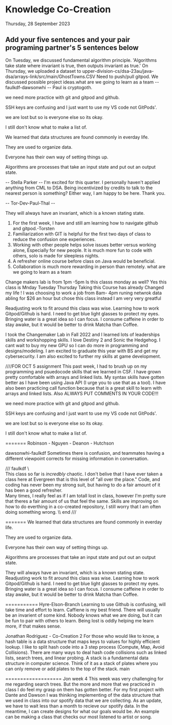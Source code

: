# Knowledge Co-Creation
Thursday, 28 September 2023

## Add your five sentences and your pair programing partner's 5 sentences below

On Tuesday, we discussed fundamental algorithm principle.
'Algorithms take state where invariant is true, then outputs invariant as true.'
On Thursday, we uploaded a dataset to upper-division-cs/dsa-23au/java-dsa/arrays-link/src/main/GhostTowns.CSV
Need to push/pull gitpod.
We discussed possible project ideas.what are we going to learn as a team
-- faulkdf-dawsonwhi --
Paul is cryptogoth.

we need more practice with git and gitpod and github.

SSH keys are confusing and I just want to use my VS code not GitPods'.

we are lost but so is everyone else so its okay.

I still don't know what to make a list of.

We learned that data structures are found commonly in everday life.

They are used to organize data.

Everyone has their own way of setting things up.

Algorithms are processes that take an input state and put out an output state.

-- Stella Parker -- 
I'm excited for this quarter. I personally haven't applied anything from CML to DSA.
Being incentivized by credits to talk to the nearest person is something? Either way,
I am happy to be here. Thank you.

-- Tor-Dev-Paul-Thal --

They will always have an invariant, which is a known stating state.
1. For the first week, I have and still am learning how to navigate github and gitpod.-Torsten
2. Familiarization with GIT is helpful for the first two days of class to reduce the confusion one experiences.
3. Working with other people helps solve issues better versus working alone, Especially for new people. It is much more fun to code with others, solo is made for sleepless nights.
4. A refresher online course before class on Java would be beneficial.
5. Collaboration is much more rewarding in person than remotely.
what are we going to learn as a team

Change makers lab is from 1pm -5pm 
Is this classs monday as well? Yes this class is Mnday Tuesday Thursday
Taking this Course has already Changed my life !
I was choosing to work a job from 8am- 4pm runing netwrok data abling for $26 an hour but chose this class instead I am very very greatful

Readjusting work to fit around this class was wise.
Learning how to work Gitpod/Github is hard.
I need to get blue light glasses to protect my eyes.
Bringing water is a great idea so I can focus.
I consume caffeine in order to stay awake, but it would be better to drink Matcha than Coffee.

I took the Changemaker Lab in Fall 2022 and I learned lots of leaderships skills and workshopping skills. I love Destiny 2 and Sonic the Hedgehog. I cant wait to buy my new GPU so I can do more in programming and designs/modeling. I am excited to graduate this year with BS and get my cybersecurity. I am also excited to further my skills at game development.

////FOR OCT 5 assignment This past week, I had to brush up on my programming and psuedocode skills that we learned in CSF. I have grown pretty comfortable with arrays and linked lists. My syntax skills have gotten better as I have been using Java API (I urge you to use that as a tool). I have also been practicing call function because that is a great skill to learn with arrays and linked lists. Also ALWAYS PUT COMMENTS IN YOUR CODE!!!

we need more practice with git and gitpod and github.

SSH keys are confusing and I just want to use my VS code not GitPods'.

we are lost but so is everyone else so its okay.

I still don't know what to make a list of.

======= Robinson - Nguyen - Deanon - Hutchson 

 dawsonwhi-faulkdf
Sometimes there is confusion, and teammates having a different viewpoint corrects for missing information in conversation.


/// faulkdf \\\
This class so far is *incredbly* chaotic. I don't belive that I have ever taken a class here at Evergreen that is this level of "all over the place."
Code, and coding has never been my strong suit, but having to do a fair amount of it has been a good refresher. \
Many times, I really feel as if I am totall lost in class, however I'm pretty sure that theres a fair amount of us that feel the same. 
Skills are improving on how to do everthing in a co-created repository, I still worry that I am often doing something wrong.
\\\ end ///

=======
We learned that data structures are found commonly in everday life.

They are used to organize data.

Everyone has their own way of setting things up.

Algorithms are processes that take an input state and put out an output state.

They will always have an invariant, which is a known stating state.
 Readjusting work to fit around this class was wise.
Learning how to work Gitpod/Github is hard.
I need to get blue light glasses to protect my eyes.
Bringing water is a great idea so I can focus.
I consume caffeine in order to stay awake, but it would be better to drink Matcha than Coffee.

=========== Hyre-Elson-Branch
Learning to use Github is confusing, will take time and effort to learn.
Caffiene is my best friend.
There will usually be an invarient of some kind.
Nobody knows what we are doing, but it can be fun to pair with others to learn.
Being lost is oddly helping me learn more, if that makes sense.

Jonathan Rodriguez - Co-Creation 2
For those who would like to know, a hash table is a data structure that maps keys to values for highly efficient lookup. I like to split hash code into a 3 step process (Compute, Map, Avoid Collisions). There are many ways to deal hash code collisions such as linked lists, search trees, and linear probing. A stack is a fundamental data structure in computer science. Think of it as a stack of plates where you can only remove or add plates to the top of the stack.
 main

 =================== Jon week 4
 This week was very challenging for me regarding search trees. But the more and more that we practiced in class I do feel my grasp on them has gotten better. For my first project with Dante and Dawson I was thiniking implementing of the data structure that we used in class into our spotify data that we are collecting. As an update, we have to wait less than a month to recieve our spotify data. In the meantime, I can create designs for what our goals would be. An example can be making a class that checks our most listened to artist or song.
